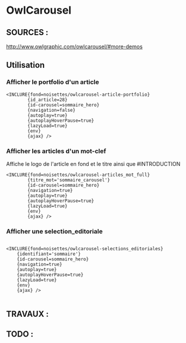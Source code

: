 # OwlCarousel


## SOURCES :

http://www.owlgraphic.com/owlcarousel/#more-demos

## Utilisation


### Afficher le portfolio d'un article

```
<INCLURE{fond=noisettes/owlcarousel-article-portfolio}
		{id_article=28}
		{id-carousel=sommaire_hero}
		{navigation=false}
		{autoplay=true}
		{autoplayHoverPause=true}
		{lazyLoad=true}
		{env}
		{ajax} />
```

### Afficher les articles d'un mot-clef

Affiche le logo de l'article en fond et le titre ainsi que #INTRODUCTION

```
<INCLURE{fond=noisettes/owlcarousel-articles_mot_full}
		{titre_mot='sommaire_carousel'}
		{id-carousel=sommaire_hero}
		{navigation=true}
		{autoplay=true}
		{autoplayHoverPause=true}
		{lazyLoad=true}
		{env}
		{ajax} />
```

### Afficher une selection_editoriale

```

<INCLURE{fond=noisettes/owlcarousel-selections_editoriales}
	{identifiant='sommaire'}
	{id-carousel=sommaire_hero}
	{navigation=true}
	{autoplay=true}
	{autoplayHoverPause=true}
	{lazyLoad=true}
	{env}
	{ajax} />
	
```

## TRAVAUX :


## TODO :






